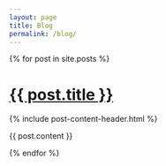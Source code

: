 ```yaml
---
layout: page
title: Blog
permalink: /blog/
---
```


{% for post in site.posts %}

<h1 class="post-title-list"><a href="{{ post.url }}">{{ post.title }}</a></h1>
{% include post-content-header.html %}

{{ post.content }}

{% endfor %}